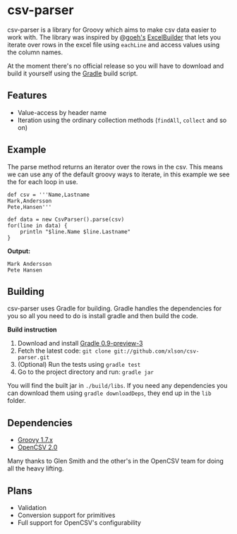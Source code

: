 # csv-parser

csv-parser is a library for Groovy which aims to make csv data
easier to work with. The library was inspired by @[goeh's](http://twitter.com/goeh)
[ExcelBuilder](http://www.technipelago.se/blog/?p=44) that lets you
iterate over rows in the excel file using `eachLine` and access values
using the column names.

At the moment there's no official release so you will have to download
and build it yourself using the [Gradle](http://www.gradle.org/) build
script.

## Features

* Value-access by header name
* Iteration using the ordinary collection methods (`findAll`, `collect`
  and so on)

## Example

The parse method returns an iterator over the rows in the csv. This
means we can use any of the default groovy ways to iterate, in this
example we see the for each loop in use.

    def csv = '''Name,Lastname
    Mark,Andersson
    Pete,Hansen'''

    def data = new CsvParser().parse(csv)
    for(line in data) {
        println "$line.Name $line.Lastname"
    }

**Output:**

    Mark Andersson
    Pete Hansen

## Building

csv-parser uses Gradle for building. Gradle handles the dependencies
for you so all you need to do is install gradle and then build the 
code. 

**Build instruction**

1. Download and install [Gradle 0.9-preview-3](http://www.gradle.org/downloads.html)
2. Fetch the latest code: `git clone git://github.com/xlson/csv-parser.git`
3. (Optional) Run the tests using `gradle test`
4. Go to the project directory and run: `gradle jar`

You will find the built jar in `./build/libs`. If you need any
dependencies you can download them using `gradle downloadDeps`, they
end up in the `lib` folder.

## Dependencies

* [Groovy 1.7.x](http://groovy.codehaus.org)
* [OpenCSV 2.0](http://opencsv.sourceforge.net/)

Many thanks to Glen Smith and the other's in the OpenCSV team for
doing all the heavy lifting.

## Plans

* Validation
* Conversion support for primitives
* Full support for OpenCSV's configurability
